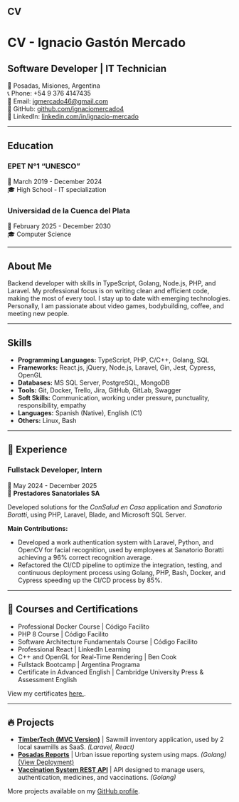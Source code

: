 ## CV
# CV - Ignacio Gastón Mercado

## Software Developer | IT Technician

📍 Posadas, Misiones, Argentina  
📞 Phone: +54 9 376 4147435  
📧 Email: [igmercado46@gmail.com](mailto:igmercado46@gmail.com)  
🐙 GitHub: [github.com/ignaciomercado4](http://www.github.com/ignaciomercado4)  
🔗 LinkedIn: [linkedin.com/in/ignacio-mercado](http://www.linkedin.com/in/ignacio-mercado)  

---

## Education

### EPET N°1 “UNESCO”  
📅 March 2019 - December 2024  
🎓 High School - IT specialization

### Universidad de la Cuenca del Plata  
📅 February 2025 - December 2030  
🎓 Computer Science

---

## About Me

Backend developer with skills in TypeScript, Golang, Node.js, PHP, and Laravel. My professional focus is on writing clean and efficient code, making the most of every tool. I stay up to date with emerging technologies. Personally, I am passionate about video games, bodybuilding, coffee, and meeting new people.  

---

## Skills

- **Programming Languages:** TypeScript, PHP, C/C++, Golang, SQL  
- **Frameworks:** React.js, jQuery, Node.js, Laravel, Gin, Jest, Cypress, OpenGL 
- **Databases:** MS SQL Server, PostgreSQL, MongoDB  
- **Tools:** Git, Docker, Trello, Jira, GitHub, GitLab, Swagger  
- **Soft Skills:** Communication, working under pressure, punctuality, responsibility, empathy  
- **Languages:** Spanish (Native), English (C1)  
- **Others:** Linux, Bash  

---

## 💼 Experience

### Fullstack Developer, Intern  
📅 May 2024 - December 2025  
🏢 **Prestadores Sanatoriales SA**  

Developed solutions for the *ConSalud en Casa* application and *Sanatorio Boratti*, using PHP, Laravel, Blade, and Microsoft SQL Server. 

**Main Contributions:**  
- Developed a work authentication system with Laravel, Python, and OpenCV for facial recognition, used by employees at Sanatorio Boratti achieving a 96% correct recognition average. 
- Refactored the CI/CD pipeline to optimize the integration, testing, and continuous deployment process using Golang, PHP, Bash, Docker, and Cypress speeding up the CI/CD process by 85%.  

---

## 📜 Courses and Certifications

- Professional Docker Course | Código Facilito  
- PHP 8 Course | Código Facilito  
- Software Architecture Fundamentals Course | Código Facilito  
- Professional React | LinkedIn Learning  
- C++ and OpenGL for Real-Time Rendering | Ben Cook  
- Fullstack Bootcamp | Argentina Programa  
- Certificate in Advanced English | Cambridge University Press & Assessment English  

View my certificates [here.](https://drive.google.com/file/d/1qVWwjbs3wgJkTAsh15Qaap02NR3gF0ay/view?usp=drive_link).

---

## 🔥 Projects

- **[TimberTech (MVC Version)](https://github.com/ignaciomercado4/timbertech)** | Sawmill inventory application, used by 2 local sawmills as SaaS. *(Laravel, React)*  
- **[Posadas Reports](https://github.com/ignaciomercado4/posadas-reports)** | Urban issue reporting system using maps. *(Golang)* [(View Deployment)](https://posadas-reports-production.up.railway.app/)  
- **[Vaccination System REST API](https://github.com/ignaciomercado4/vaccine-api)** | API designed to manage users, authentication, medicines, and vaccinations. *(Golang)*  

More projects available on my [GitHub profile](http://www.github.com/ignaciomercado4).  
